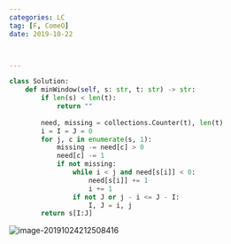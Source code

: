 ```yaml
---
categories: LC
tag: [F, ComeO] 
date: 2019-10-22



---
```




```python
class Solution:
    def minWindow(self, s: str, t: str) -> str:
        if len(s) < len(t):
            return ""
        
        need, missing = collections.Counter(t), len(t)
        i = I = J = 0
        for j, c in enumerate(s, 1):
            missing -= need[c] > 0
            need[c] -= 1
            if not missing:
                while i < j and need[s[i]] < 0:
                    need[s[i]] += 1
                    i += 1
                if not J or j - i <= J - I:
                    I, J = i, j
        return s[I:J]
```





![image-20191024212508416](https://tva1.sinaimg.cn/large/006y8mN6gy1g89lynhipfj30es05p75d.jpg)